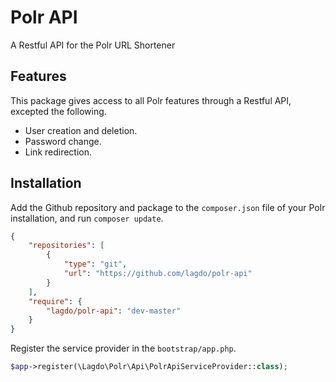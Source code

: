 Polr API
========

A Restful API for the Polr URL Shortener

Features
--------

This package gives access to all Polr features through a Restful API, excepted the following.

- User creation and deletion.
- Password change.
- Link redirection.

Installation
------------

Add the Github repository and package to the `composer.json` file of your Polr installation, and run `composer update`.

```json
{
    "repositories": [
        {
            "type": "git",
            "url": "https://github.com/lagdo/polr-api"
        }
    ],
    "require": {
        "lagdo/polr-api": "dev-master"
    }
}
```

Register the service provider in the `bootstrap/app.php`.

```php
$app->register(\Lagdo\Polr\Api\PolrApiServiceProvider::class);
```
